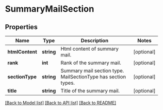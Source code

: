 # SummaryMailSection

## Properties
Name | Type | Description | Notes
------------ | ------------- | ------------- | -------------
**htmlContent** | **string** | Html content of summary mail. | [optional] 
**rank** | **int** | Rank of the summary mail. | [optional] 
**sectionType** | **string** | Summary mail section type. MailSectionType has section types. | [optional] 
**title** | **string** | Title of the summary mail. | [optional] 

[[Back to Model list]](../README.md#documentation-for-models) [[Back to API list]](../README.md#documentation-for-api-endpoints) [[Back to README]](../README.md)


